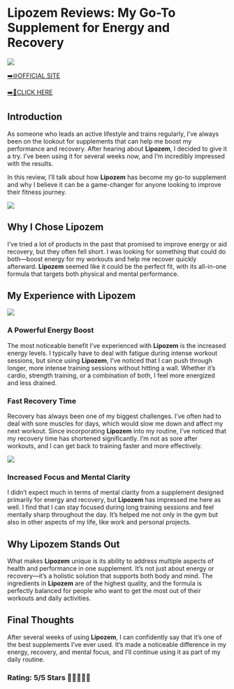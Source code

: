 # **Lipozem Reviews**: My Go-To Supplement for Energy and Recovery

[![](https://static.vecteezy.com/system/resources/thumbnails/019/896/014/small/buy-now-gradient-button-with-cart-symbol-buy-now-illustration-png.png)](https://edetoop.top/lander/sugarpreland-1/lipozem.html) 

[➡️🌐OFFICIAL SITE](https://edetoop.top/lander/sugarpreland-1/lipozem.html) 

[➡️🔗CLICK HERE](https://edetoop.top/lander/sugarpreland-1/lipozem.html) 


## Introduction

As someone who leads an active lifestyle and trains regularly, I’ve always been on the lookout for supplements that can help me boost my performance and recovery. After hearing about **Lipozem**, I decided to give it a try. I’ve been using it for several weeks now, and I’m incredibly impressed with the results.

In this review, I’ll talk about how **Lipozem** has become my go-to supplement and why I believe it can be a game-changer for anyone looking to improve their fitness journey.

[![](https://wallpapers.com/images/hd/red-order-now-button-udg4jcj4arvn8b0n-2.png)](https://edetoop.top/lander/sugarpreland-1/lipozem.html)  

## Why I Chose **Lipozem**

I’ve tried a lot of products in the past that promised to improve energy or aid recovery, but they often fell short. I was looking for something that could do both—boost energy for my workouts and help me recover quickly afterward. **Lipozem** seemed like it could be the perfect fit, with its all-in-one formula that targets both physical and mental performance.

## My Experience with **Lipozem**

[![](https://static.vecteezy.com/system/resources/thumbnails/019/896/014/small/buy-now-gradient-button-with-cart-symbol-buy-now-illustration-png.png)](https://edetoop.top/lander/sugarpreland-1/lipozem.html)

### A Powerful Energy Boost

The most noticeable benefit I’ve experienced with **Lipozem** is the increased energy levels. I typically have to deal with fatigue during intense workout sessions, but since using **Lipozem**, I’ve noticed that I can push through longer, more intense training sessions without hitting a wall. Whether it’s cardio, strength training, or a combination of both, I feel more energized and less drained.

### Fast Recovery Time

Recovery has always been one of my biggest challenges. I’ve often had to deal with sore muscles for days, which would slow me down and affect my next workout. Since incorporating **Lipozem** into my routine, I’ve noticed that my recovery time has shortened significantly. I’m not as sore after workouts, and I can get back to training faster and more effectively.

[![](https://wallpapers.com/images/hd/red-order-now-button-udg4jcj4arvn8b0n-2.png)](https://edetoop.top/lander/sugarpreland-1/lipozem.html)  

### Increased Focus and Mental Clarity

I didn’t expect much in terms of mental clarity from a supplement designed primarily for energy and recovery, but **Lipozem** has impressed me here as well. I find that I can stay focused during long training sessions and feel mentally sharp throughout the day. It’s helped me not only in the gym but also in other aspects of my life, like work and personal projects.

## Why **Lipozem** Stands Out

What makes **Lipozem** unique is its ability to address multiple aspects of health and performance in one supplement. It’s not just about energy or recovery—it’s a holistic solution that supports both body and mind. The ingredients in **Lipozem** are of the highest quality, and the formula is perfectly balanced for people who want to get the most out of their workouts and daily activities.

## Final Thoughts

After several weeks of using **Lipozem**, I can confidently say that it’s one of the best supplements I’ve ever used. It’s made a noticeable difference in my energy, recovery, and mental focus, and I’ll continue using it as part of my daily routine.

### Rating: 5/5 Stars 🌟🌟🌟🌟🌟
